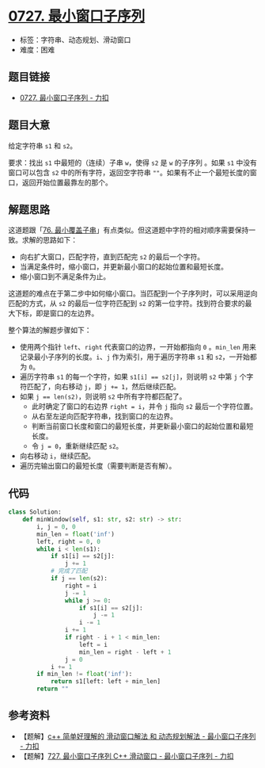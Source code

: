 # [0727. 最小窗口子序列](https://leetcode.cn/problems/minimum-window-subsequence/)

- 标签：字符串、动态规划、滑动窗口
- 难度：困难

## 题目链接

- [0727. 最小窗口子序列 - 力扣](https://leetcode.cn/problems/minimum-window-subsequence/)

## 题目大意

给定字符串 `s1` 和 `s2`。

要求：找出 `s1` 中最短的（连续）子串 `w`，使得 `s2` 是 `w` 的子序列 。如果 `s1` 中没有窗口可以包含 `s2` 中的所有字符，返回空字符串 `""`。如果有不止一个最短长度的窗口，返回开始位置最靠左的那个。

## 解题思路

这道题跟「[76. 最小覆盖子串](https://leetcode.cn/problems/minimum-window-substring/)」有点类似。但这道题中字符的相对顺序需要保持一致。求解的思路如下：

- 向右扩大窗口，匹配字符，直到匹配完 `s2` 的最后一个字符。
- 当满足条件时，缩小窗口，并更新最小窗口的起始位置和最短长度。
- 缩小窗口到不满足条件为止。

这道题的难点在于第二步中如何缩小窗口。当匹配到一个子序列时，可以采用逆向匹配的方式，从 `s2` 的最后一位字符匹配到 `s2` 的第一位字符。找到符合要求的最大下标，即是窗口的左边界。

整个算法的解题步骤如下：

- 使用两个指针 `left`、`right` 代表窗口的边界，一开始都指向 `0` 。`min_len` 用来记录最小子序列的长度。`i`、`j` 作为索引，用于遍历字符串 `s1` 和 `s2`，一开始都为 `0`。
- 遍历字符串 `s1` 的每一个字符，如果 `s1[i] == s2[j]`，则说明 `s2` 中第 `j` 个字符匹配了，向右移动 `j`，即 `j += 1`，然后继续匹配。
- 如果 `j == len(s2)`，则说明 `s2` 中所有字符都匹配了。
  - 此时确定了窗口的右边界 `right = i`，并令 `j` 指向 `s2` 最后一个字符位置。
  - 从右至左逆向匹配字符串，找到窗口的左边界。
  - 判断当前窗口长度和窗口的最短长度，并更新最小窗口的起始位置和最短长度。
  - 令 `j = 0`，重新继续匹配 `s2`。
- 向右移动 `i`，继续匹配。
- 遍历完输出窗口的最短长度（需要判断是否有解）。

## 代码

```python
class Solution:
    def minWindow(self, s1: str, s2: str) -> str:
        i, j = 0, 0
        min_len = float('inf')
        left, right = 0, 0
        while i < len(s1):
            if s1[i] == s2[j]:
                j += 1
            # 完成了匹配
            if j == len(s2):
                right = i
                j -= 1
                while j >= 0:
                    if s1[i] == s2[j]:
                        j -= 1
                    i -= 1
                i += 1
                if right - i + 1 < min_len:
                    left = i
                    min_len = right - left + 1
                j = 0
            i += 1
        if min_len != float('inf'):
            return s1[left: left + min_len]
        return ""
```

## 参考资料

- 【题解】[c++ 简单好理解的 滑动窗口解法 和 动态规划解法 - 最小窗口子序列 - 力扣](https://leetcode.cn/problems/minimum-window-subsequence/solution/c-jian-dan-hao-li-jie-de-hua-dong-chuang-wguk/)
- 【题解】[727. 最小窗口子序列 C++ 滑动窗口 - 最小窗口子序列 - 力扣](https://leetcode.cn/problems/minimum-window-subsequence/solution/727-zui-xiao-chuang-kou-zi-xu-lie-c-hua-dong-chuan/)


